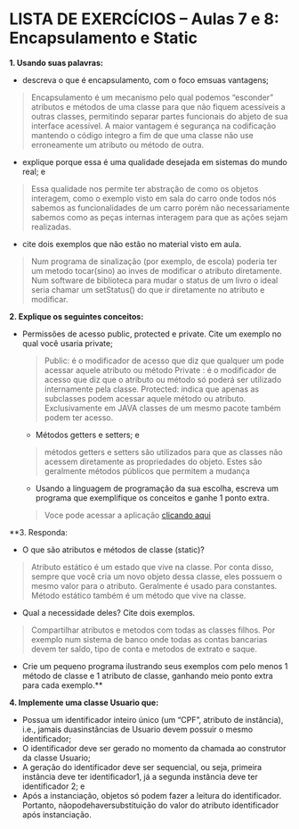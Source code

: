 # LISTA DE EXERCÍCIOS – Aulas 7 e 8: Encapsulamento e Static

**1. Usando suas palavras:**
* descreva o que é encapsulamento, com o foco emsuas vantagens;
> Encapsulamento é um mecanismo pelo qual podemos “esconder” atributos e métodos de uma classe para que não fiquem acessíveis a outras classes, permitindo separar partes funcionais do abjeto de sua interface acessível. A maior vantagem é segurança na codificação mantendo o código integro a fim de que uma classe não use erroneamente um atributo ou método de outra.
* explique porque essa é uma qualidade desejada em sistemas do mundo real; e 
> Essa qualidade nos permite ter abstração de como os objetos interagem, como o exemplo visto em sala do carro onde todos nós sabemos as funcionalidades de um carro porém não necessariamente sabemos como as peças internas interagem para que as ações sejam realizadas.
* cite dois exemplos que não estão no material visto em aula.
> Num programa de sinalização (por exemplo, de escola) poderia ter um metodo tocar(sino) ao inves de modificar o atributo diretamente. 
> Num software de biblioteca para mudar o status de um livro o ideal seria chamar um setStatus() do que ir diretamente no atributo e modificar. 

**2. Explique os seguintes conceitos:**
* Permissões de acesso public, protected e private. Cite um exemplo no qual você usaria private;
	>Public: é o modificador de acesso que diz que qualquer um pode acessar aquele atributo ou método
	> Private : é o modificador de acesso que diz que o atributo ou método só poderá ser utilizado internamente pela classe.
	> Protected: indica que apenas as subclasses podem acessar aquele método ou atributo. Exclusivamente em JAVA classes de um mesmo pacote também podem ter acesso.
	* Métodos getters e setters; e
	> métodos getters e setters são utilizados para que as classes não acessem diretamente as propriedades do objeto. Estes são geralmente métodos públicos que permitem a mudança 
	* Usando a linguagem de programação da sua escolha, escreva um programa que exemplifique os conceitos e ganhe 1 ponto extra.
	> Voce pode acessar a aplicação [clicando aqui](https://github.com/VaneskaSousa/POO-UFC/tree/main/aula-7-e-8-encapsulamento-e-static/poo)

**3. Responda:
* O que são atributos e métodos de classe (static)? 
> Atributo estático é um estado que vive na classe. Por conta disso, sempre que você cria um novo objeto dessa classe, eles possuem o mesmo valor para o atributo. Geralmente é usado para constantes. Método estático também é um método que vive na classe.
* Qual a necessidade deles? Cite dois exemplos. 
> Compartilhar atributos e metodos com todas as classes filhos. Por exemplo num sistema de banco onde todas as contas bancarias devem ter saldo, tipo de conta e metodos de extrato e saque. 
* Crie um pequeno programa ilustrando seus exemplos com pelo menos 1 método de classe e 1 atributo de classe, ganhando meio ponto extra para cada exemplo.**

**4. Implemente uma classe Usuario que:**
* Possua um identificador inteiro único (um “CPF”, atributo de instância), i.e., jamais duasinstâncias de Usuario devem possuir o mesmo identificador;
* O identificador deve ser gerado no momento da chamada ao construtor da classe Usuario;
* A geração do identificador deve ser sequencial, ou seja, primeira instância deve ter identificador1, já a segunda instância deve ter identificador 2; e
* Após a instanciação, objetos só podem fazer a leitura do identificador. Portanto, nãopodehaversubstituição do valor do atributo identificador após instanciação.
